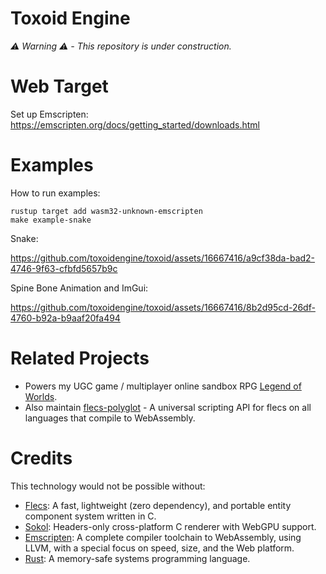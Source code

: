 # Toxoid Engine
*⚠️ Warning ⚠️ - This repository is under construction.*


# Web Target
Set up Emscripten: https://emscripten.org/docs/getting_started/downloads.html

# Examples
How to run examples:
```
rustup target add wasm32-unknown-emscripten
make example-snake
```

Snake:

https://github.com/toxoidengine/toxoid/assets/16667416/a9cf38da-bad2-4746-9f63-cfbfd5657b9c

Spine Bone Animation and ImGui:

https://github.com/toxoidengine/toxoid/assets/16667416/8b2d95cd-26df-4760-b92a-b9aaf20fa494

# Related Projects
- Powers my UGC game / multiplayer online sandbox RPG [Legend of Worlds](http://legendofworlds.com/).
- Also maintain [flecs-polyglot](https://github.com/flecs-hub/flecs-polyglot) - A universal scripting API for flecs on all languages that compile to WebAssembly.


# Credits
This technology would not be possible without:
- [Flecs](https://github.com/SanderMertens/flecs): A fast, lightweight (zero dependency), and portable entity component system written in C.
- [Sokol](https://github.com/floooh/sokol): Headers-only cross-platform C renderer with WebGPU support.
- [Emscripten](https://github.com/emscripten-core/emsdk): A complete compiler toolchain to WebAssembly, using LLVM, with a special focus on speed, size, and the Web platform.
- [Rust](https://www.rust-lang.org/): A memory-safe systems programming language. 
